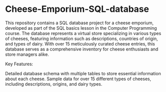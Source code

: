 # Cheese-Emporium-SQL-database

This repository contains a SQL database project for a cheese emporium, developed as part of the SQL basics lesson in the Computer Programming course. The database represents a virtual store specializing in various types of cheeses, featuring information such as descriptions, countries of origin, and types of dairy. With over 15 meticulously curated cheese entries, this database serves as a comprehensive inventory for cheese enthusiasts and store managers alike.

Key Features:

Detailed database schema with multiple tables to store essential information about each cheese.
Sample data for over 15 different types of cheeses, including descriptions, origins, and dairy types.
